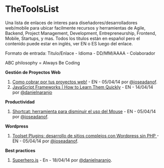 TheToolsList
============

Una lista de enlaces de interes para diseñadores/desarrolladores web/mobile para ubicar facilmente recursos y herramientas de Agile, Backend, Project Management, Development, Entrepreneurship, Frontend, Mobile, Startups, y mas. Todos los titulos están en español pero el contenido puede estar en inglés, ver EN o ES luego del enlace. 

Formato de entrada: Titulo/Enlace -  Idioma - DD/MM/AAAA - Colaborador

ABC philosophy = Always Be Coding

**Gestión de Proyectos Web**

1.  [Como cobrar por tus proyectos web!](http://www.sitepoint.com/series/how-to-charge/) - EN - 05/04/14 por [@joseadanof](https://github.com/joseadanof/).
2.  [JavaScript Frameworks | How to Learn Them Quickly](http://www.funnyant.com/javascript-frameworks/) - EN - 14/04/14 por [@danielnaranjo](https://github.com/danielnaranjo)


**Productividad**

1.  [Shortcat: herramienta para disminuir el uso del Mouse](http://shortcatapp.com/) - EN - 05/04/14 por [@joseadanof](https://github.com/joseadanof/).


**Wordpress**

1. [Toolset Plugins: desarrollo de sitios complejos con Wordpress sin PHP ](http://wp-types.com/) - EN - 05/04/14 por [@joseadanof](https://github.com/joseadanof/).

**Best practices**

1. [Superhero.js](http://superherojs.com/) - En - 18/04/14 por [@danielnaranjo](https://github.com/danielnaranjo).

